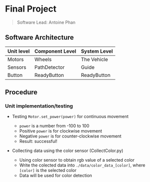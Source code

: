 # Final Project
> Software Lead: Antoine Phan

## Software Architecture
| Unit level | Component Level | System Level |
|------------|-----------------|--------------|
| Motors     | 	Wheels	       | The Vehicle  |
| Sensors    |  PathDetector   | Guide        |
| Button     |  ReadyButton    | ReadyButton  |

## Procedure
### Unit implementation/testing
- Testing `Motor.set_power(power)` for continuous movement
	- `power` is a number from -100 to 100
	- Positive `power` is for clockwise movement
	- Negative `power` is for counter-clockwise movement
	- Result: successful!

- Collecting data using the color sensor (CollectColor.py)
	- Using color sensor to obtain rgb value of a selected color
	- Write the colected data into `./data/color_data_[color]`, where `[color]` is the selected color
	- Data will be used for color detection

